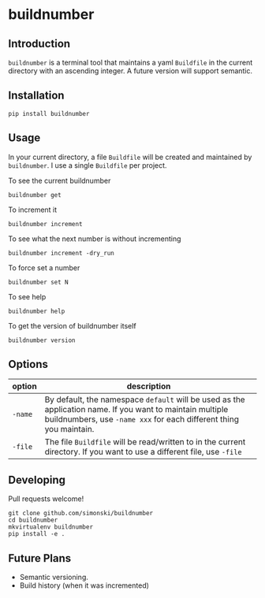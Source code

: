 # buildnumber

## Introduction

`buildnumber` is a terminal tool that maintains a yaml `Buildfile` in the current directory with an ascending integer.  A future version will support semantic.


## Installation

	pip install buildnumber
	
## Usage

In your current directory, a file `Buildfile` will be created and maintained by `buildnumber`.  I use a single `Buildfile` per project.

To see the current buildnumber 

`buildnumber get`

To increment it

`buildnumber increment`

To see what the next number is without incrementing

`buildnumber increment -dry_run`

To force set a number

`buildnumber set N`

To see help

`buildnumber help`

To get the version of buildnumber itself

`buildnumber version`

## Options

|option|description|
|------|------------
`-name` |By default, the namespace `default` will be used as the application name.  If you want to maintain multiple buildnumbers, use `-name xxx` for each different thing you maintain.
`-file`|The file `Buildfile` will be read/written to in the current directory.  If you want to use a different file, use `-file`|

## Developing

Pull requests welcome!

	git clone github.com/simonski/buildnumber
	cd buildnumber
	mkvirtualenv buildnumber
	pip install -e .

## Future Plans

- Semantic versioning.
- Build history (when it was incremented)
